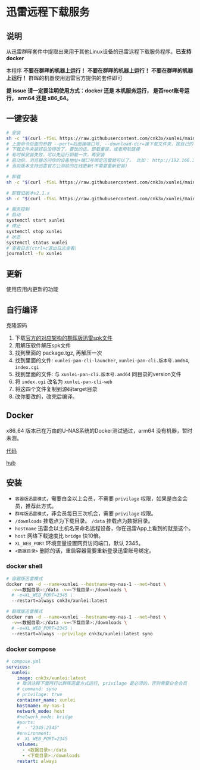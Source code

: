 # 迅雷远程下载服务

## 说明

从迅雷群晖套件中提取出来用于其他Linux设备的迅雷远程下载服务程序。**已支持docker**

本程序 **不要在群晖的机器上运行！** **不要在群晖的机器上运行！** **不要在群晖的机器上运行！** 群晖的机器使用迅雷官方提供的套件即可

**提 issue 请一定要注明使用方式：docker 还是 本机服务运行， 是否root账号运行， arm64 还是 x86_64。**

## 一键安装

```sh
# 安装
sh -c "$(curl -fSsL https://raw.githubusercontent.com/cnk3x/xunlei/main/install.sh)" - install --port=2345 --download-dir=/download
# 上面命令后面的参数 --port=后面接端口号, --download-dir=接下载文件夹，按自己的需求改
# 下载文件夹装好后没得改了，要改的话，卸载重装，或者用软链接
# 有时候安装失败，可以先运行卸载一次，再安装
# 启动后，浏览器访问你的设备地址+端口号绑定迅雷就可以了。 比如： http://192.168.3.11:2345
# 当前版本支持迅雷官方公测前的在线更新(不需要重新安装)

# 卸载
sh -c "$(curl -fSsL https://raw.githubusercontent.com/cnk3x/xunlei/main/uninstall.sh)"

# 卸载旧版本v2.1.x
sh -c "$(curl -fSsL https://raw.githubusercontent.com/cnk3x/xunlei/main/uninstall_old.sh)"

# 服务控制
# 启动
systemctl start xunlei
# 停止
systemctl stop xunlei
# 状态
systemctl status xunlei
# 查看日志(ctrl+c退出日志查看)
journalctl -fu xunlei
```

## 更新

使用应用内更新的功能

## 自行编译

克隆源码
1. 下载[官方的对应架构的群晖版迅雷spk文件](https://docs.qq.com/doc/DQVJpbEVGZXV0anNa)
1. 用解压软件解压spk文件
1. 找到里面的 package.tgz, 再解压一次
1. 找到里面的文件: `xunlei-pan-cli-launcher`, `xunlei-pan-cli.版本号.amd64`, `index.cgi`
1. 找到里面的文件: 与 `xunlei-pan-cli.版本号.amd64` 同目录的version文件
1. 将 `index.cgi` 改名为 `xunlei-pan-cli-web`
1. 将这四个文件复制到源码target目录
1. 改你要改的，改完后编译。

## Docker

x86_64 版本已在万由的U-NAS系统的Docker测试通过，arm64 没有机器，暂时未测。

[代码](https://github.com/cnk3x/xunlei/tree/docker)

[hub](https://hub.docker.com/r/cnk3x/xunlei)

## 安装

- `容器版迅雷模式`，需要白金以上会员，不需要 `privilage` 权限，如果是白金会员，推荐此方式。 
- `群晖版迅雷模式`，非会员每日三次机会，需要 `privilage` 权限。 
- `/downloads` 挂载点为下载目录。 `/data` 挂载点为数据目录。 
- `hostname` 迅雷会以主机名来命名远程设备，你在迅雷App上看到的就是这个。 
- `host` 网络下载速度比 `bridge` 快10倍。 
- `XL_WEB_PORT` 环境变量设置网页访问端口，默认 2345。
- `<数据目录>` 删除的话，重启容器需要重新登录迅雷账号绑定。

### docker shell

```bash
# 容器版迅雷模式
docker run -d --name=xunlei --hostname=my-nas-1 --net=host \
  -v=<数据目录>:/data -v=<下载目录>:/downloads \
  # -e=XL_WEB_PORT=2345 \
  --restart=always cnk3x/xunlei:latest

# 群晖版迅雷模式
docker run -d --name=xunlei --hostname=my-nas-1 --net=host \
  -v=<数据目录>:/data -v=<下载目录>:/downloads \
  # -e=XL_WEB_PORT=2345 \
  --restart=always --privilage cnk3x/xunlei:latest syno
```

### docker compose

```yaml
# compose.yml
services:
  xunlei:
    image: cnk3x/xunlei:latest
    # 取消注释下面两行以群晖迅雷方式运行, privilage 是必须的，否则需要白金会员
    # command: syno
    # privilage: true
    container_name: xunlei
    hostname: my-nas-1
    network_mode: host
    #network_mode: bridge
    #ports:
    #  - "2345:2345"
    #environment:
    #  XL_WEB_PORT=2345
    volumes:
      - <数据目录>:/data
      - <下载目录>:/downloads
    restart: always
```

